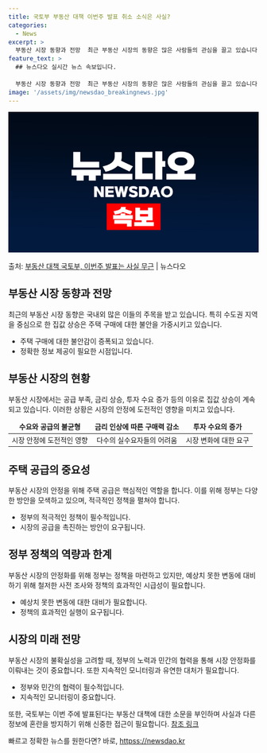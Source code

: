 ```yaml
---
title: 국토부 부동산 대책 이번주 발표 취소 소식은 사실?
categories:
  - News
excerpt: >
  부동산 시장 동향과 전망  최근 부동산 시장의 동향은 많은 사람들의 관심을 끌고 있습니다. 특히 서울을 포함…
feature_text: >
  ## 뉴스다오 실시간 뉴스 속보입니다.

  부동산 시장 동향과 전망  최근 부동산 시장의 동향은 많은 사람들의 관심을 끌고 있습니다. 특히 서울을 포함…
image: '/assets/img/newsdao_breakingnews.jpg'
---
```


![뉴스다오 속보](/assets/img/newsdao_breakingnews.jpg)

<p>출처: <a href="httpss://newsdao.kr/4706" rel="dofollow">부동산 대책 국토부, 이번주 발표는 사실 무근</a> | 뉴스다오</p>

<h2 data-ke-size="size26">부동산 시장 동향과 전망</h2>
<p data-ke-size="size16">최근의 부동산 시장 동향은 국내외 많은 이들의 주목을 받고 있습니다. 특히 수도권 지역을 중심으로 한 집값 상승은 주택 구매에 대한 불안을 가중시키고 있습니다. </p>
<ul>
<li>주택 구매에 대한 불안감이 증폭되고 있습니다.</li>
<li>정확한 정보 제공이 필요한 시점입니다.</li>
</ul>

<h2 data-ke-size="size26">부동산 시장의 현황</h2>
<p data-ke-size="size16">부동산 시장에서는 공급 부족, 금리 상승, 투자 수요 증가 등의 이유로 집값 상승이 계속되고 있습니다. 이러한 상황은 시장의 안정에 도전적인 영향을 미치고 있습니다.</p>
<table>
<thead>
<tr>
<td style="text-align: center; height: 17px;"><b>수요와 공급의 불균형</b></td>
<td style="text-align: center; height: 17px;"><b>금리 인상에 따른 구매력 감소</b></td>
<td style="text-align: center; height: 17px;"><b>투자 수요의 증가</b></td>
</tr>
</thead>
<tbody>
<tr>
<td style="text-align: center; height: 17px;">시장 안정에 도전적인 영향</td>
<td style="text-align: center; height: 17px;">다수의 실수요자들의 어려움</td>
<td style="text-align: center; height: 17px;">시장 변화에 대한 요구</td>
</tr>
</tbody>
</table>

<h2 data-ke-size="size26">주택 공급의 중요성</h2>
<p data-ke-size="size16">부동산 시장의 안정을 위해 주택 공급은 핵심적인 역할을 합니다. 이를 위해 정부는 다양한 방안을 모색하고 있으며, 적극적인 정책을 펼쳐야 합니다.</p>
<ul>
<li>정부의 적극적인 정책이 필수적입니다.</li>
<li>시장의 공급을 촉진하는 방안이 요구됩니다.</li>
</ul>

<h2 data-ke-size="size26">정부 정책의 역량과 한계</h2>
<p data-ke-size="size16">부동산 시장의 안정화를 위해 정부는 정책을 마련하고 있지만, 예상치 못한 변동에 대비하기 위해 철저한 사전 조사와 정책의 효과적인 시급성이 필요합니다.</p>
<ul>
<li>예상치 못한 변동에 대한 대비가 필요합니다.</li>
<li>정책의 효과적인 실행이 요구됩니다.</li>
</ul>

<h2 data-ke-size="size26">시장의 미래 전망</h2>
<p data-ke-size="size16">부동산 시장의 불확실성을 고려할 때, 정부의 노력과 민간의 협력을 통해 시장 안정화를 이뤄내는 것이 중요합니다. 또한 지속적인 모니터링과 유연한 대처가 필요합니다.</p>
<ul>
<li>정부와 민간의 협력이 필수적입니다.</li>
<li>지속적인 모니터링이 중요합니다.</li>
</ul>

<p data-ke-size="size16">또한, 국토부는 이번 주에 발표된다는 부동산 대책에 대한 소문을 부인하며 사실과 다른 정보에 혼란을 방지하기 위해 신중한 접근이 필요합니다. <a href="httpss://newsdao.kr/4706">참조 링크</a></p>
 

빠르고 정확한 뉴스를 원한다면? 바로, <a href="httpss://newsdao.kr" rel="dofollow">httpss://newsdao.kr</a>


